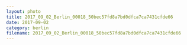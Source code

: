 ```yaml
---
layout: photo
title: 2017_09_02_Berlin_00018_50bec57fd8a7bd0dfca7ca7431cfde66
date: 2017-09-02
category: berlin
filename: 2017_09_02_Berlin_00018_50bec57fd8a7bd0dfca7ca7431cfde66
---
```

